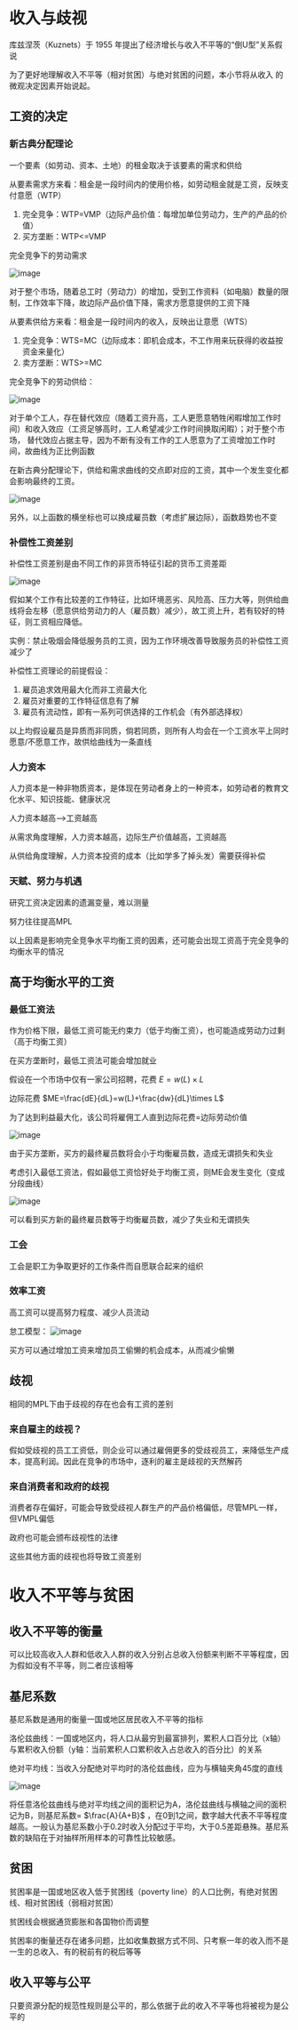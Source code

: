 # 收入与歧视 
库兹涅茨（Kuznets）于 1955 年提出了经济增长与收入不平等的“倒U型”关系假说

为了更好地理解收入不平等（相对贫困）与绝对贫困的问题，本小节将从收入
的微观决定因素开始说起。

## 工资的决定
### 新古典分配理论
一个要素（如劳动、资本、土地）的租金取决于该要素的需求和供给

从要素需求方来看：租金是一段时间内的使用价格，如劳动租金就是工资，反映支付意愿（WTP）

1. 完全竞争：WTP=VMP（边际产品价值：每增加单位劳动力，生产的产品的价值）
2. 买方垄断：WTP<=VMP

完全竞争下的劳动需求

![image](https://github.com/user-attachments/assets/b53b9e9c-ca90-451a-9d7c-ff5a8dd8c7bf)

对于整个市场，随着总工时（劳动力）的增加，受到工作资料（如电脑）数量的限制，工作效率下降，故边际产品价值下降，需求方愿意提供的工资下降

从要素供给方来看：租金是一段时间内的收入，反映出让意愿（WTS）

1. 完全竞争：WTS=MC（边际成本：即机会成本，不工作用来玩获得的收益按资金来量化）
2. 卖方垄断：WTS>=MC

完全竞争下的劳动供给：

![image](https://github.com/user-attachments/assets/1d866bc7-eb08-4280-ab55-016f61318b39)


对于单个工人，存在替代效应（随着工资升高，工人更愿意牺牲闲暇增加工作时间）和收入效应（工资足够高时，工人希望减少工作时间换取闲暇）；对于整个市场，
替代效应占据主导，因为不断有没有工作的工人愿意为了工资增加工作时间，故曲线为正比例函数

在新古典分配理论下，供给和需求曲线的交点即对应的工资，其中一个发生变化都会影响最终的工资。

![image](https://github.com/user-attachments/assets/547fce02-0c91-40c0-aa12-08ded449e2f4)

另外，以上函数的横坐标也可以换成雇员数（考虑扩展边际），函数趋势也不变
### 补偿性工资差别
补偿性工资差别是由不同工作的非货币特征引起的货币工资差距

![image](https://github.com/user-attachments/assets/396eea1d-1ae6-458e-a5fb-e63866b63cfa)


假如某个工作有比较差的工作特征，比如环境恶劣、风险高、压力大等，则供给曲线将会左移（愿意供给劳动力的人（雇员数）减少），故工资上升，若有较好的特征，则工资相应降低。

实例：禁止吸烟会降低服务员的工资，因为工作环境改善导致服务员的补偿性工资减少了

补偿性工资理论的前提假设：

1. 雇员追求效用最大化而非工资最大化
2. 雇员对重要的工作特征信息有了解
3. 雇员有流动性，即有一系列可供选择的工作机会（有外部选择权）

以上均假设雇员是异质而非同质，倘若同质，则所有人均会在一个工资水平上同时愿意/不愿意工作，故供给曲线为一条直线

### 人力资本
人力资本是一种非物质资本，是体现在劳动者身上的一种资本，如劳动者的教育文化水平、知识技能、健康状况

人力资本越高-->工资越高

从需求角度理解，人力资本越高，边际生产价值越高，工资越高

从供给角度理解，人力资本投资的成本（比如学多了掉头发）需要获得补偿

### 天赋、努力与机遇
研究工资决定因素的遗漏变量，难以测量

努力往往提高MPL

以上因素是影响完全竞争水平均衡工资的因素，还可能会出现工资高于完全竞争的均衡水平的情况
## 高于均衡水平的工资

### 最低工资法
作为价格下限，最低工资可能无约束力（低于均衡工资），也可能造成劳动力过剩（高于均衡工资）

在买方垄断时，最低工资法可能会增加就业

假设在一个市场中仅有一家公司招聘，花费 $E=w(L)\times L$

边际花费 $ME=\frac{dE}{dL}=w(L)+\frac{dw}{dL}\times L$

为了达到利益最大化，该公司将雇佣工人直到边际花费=边际劳动价值

![image](https://github.com/user-attachments/assets/aefb7eb0-2872-4568-91cb-d41e6ebe53c0)

由于买方垄断，买方的最终雇员数将会小于均衡雇员数，造成无谓损失和失业

考虑引入最低工资法，假如最低工资恰好处于均衡工资，则ME会发生变化（变成分段曲线）

![image](https://github.com/user-attachments/assets/cdb9cda1-9bb7-417f-be7a-6045f7459993)

可以看到买方新的最终雇员数等于均衡雇员数，减少了失业和无谓损失
### 工会
工会是职工为争取更好的工作条件而自愿联合起来的组织

### 效率工资
高工资可以提高努力程度、减少人员流动

怠工模型：
![image](https://github.com/user-attachments/assets/1a711712-f2f9-4111-8195-53261a4325cd)

买方可以通过增加工资来增加员工偷懒的机会成本，从而减少偷懒

## 歧视
相同的MPL下由于歧视的存在也会有工资的差别
### 来自雇主的歧视？
假如受歧视的员工工资低，则企业可以通过雇佣更多的受歧视员工，来降低生产成本，提高利润。因此在竞争的市场中，逐利的雇主是歧视的天然解药

### 来自消费者和政府的歧视
消费者存在偏好，可能会导致受歧视人群生产的产品价格偏低，尽管MPL一样，但VMPL偏低

政府也可能会颁布歧视性的法律

这些其他方面的歧视也将导致工资差别

# 收入不平等与贫困
## 收入不平等的衡量
可以比较高收入人群和低收入人群的收入分别占总收入份额来判断不平等程度，因为假如没有不平等，则二者应该相等
## 基尼系数
基尼系数是通用的衡量一国或地区居民收入不平等的指标

洛伦兹曲线：一国或地区内，将人口从最穷到最富排列，累积人口百分比（x轴）与累积收入份额（y轴：当前累积人口累积收入占总收入的百分比）的关系

绝对平均线：当收入分配绝对平均时的洛伦兹曲线，应为与横轴夹角45度的直线

![image](https://github.com/user-attachments/assets/6b8320a0-3592-49d9-b600-56ae87cba5fa)

将任意洛伦兹曲线与绝对平均线之间的面积记为A，洛伦兹曲线与横轴之间的面积记为B，则基尼系数= $\frac{A}{A+B}$ ，在0到1之间，数字越大代表不平等程度越高。一般认为基尼系数小于0.2时收入分配过于平均，大于0.5差距悬殊。基尼系数的缺陷在于对抽样所用样本的可靠性比较敏感。

## 贫困
贫困率是一国或地区收入低于贫困线（poverty line）的人口比例，有绝对贫困线、相对贫困线（弱相对贫困）

贫困线会根据通货膨胀和各国物价而调整

贫困率的衡量还存在诸多问题，比如收集数据方式不同、只考察一年的收入而不是一生的总收入、有的税前有的税后等等

## 收入平等与公平
只要资源分配的规范性规则是公平的，那么依据于此的收入不平等也将被视为是公平的
